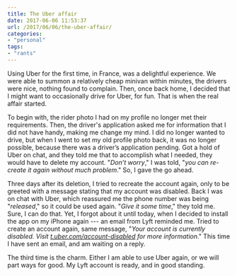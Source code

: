```yaml
---
title: The Uber affair
date: 2017-06-06 11:53:37
url: /2017/06/06/the-uber-affair/
categories:
- "personal"
tags:
- "rants"
---
```

Using Uber for the first time, in France, was a delightful experience. We were able to summon a relatively cheap minivan within minutes, the drivers were nice, nothing found to complain. Then, once back home, I decided that I might want to occasionally drive for Uber, for fun. That is when the real affair started.

To begin with, the rider photo I had on my profile no longer met their requirements. Then, the driver's application asked me for information that I did not have handy, making me change my mind. I did no longer wanted to drive, but when I went to set my old profile photo back, it was no longer possible, because there was a driver’s application pending. Got a hold of Uber on chat, and they told me that to accomplish what I needed, they would have to delete my account. "*Don’t worry*," I was told, "*you can re-create it again without much problem*." So, I gave the go ahead. 

Three days after its deletion, I tried to recreate the account again, only to be greeted with a message stating that my account was disabled. Back I was on chat with Uber, which reassured me the phone number was being "*released*," so it could be used again. "*Give it some time*," they told me. Sure, I can do that. Yet, I forgot about it until today, when I decided to install the app on my iPhone again --- an email from Lyft reminded me. Tried to create an account again, same message, "*Your account is currently disabled. Visit [t.uber.com/account-disabled](http://t.uber.com/account-disabled) for more information*." This time I have sent an email, and am waiting on a reply.

The third time is the charm. Either I am able to use Uber again, or we will part ways for good. My Lyft account is ready, and in good standing.
